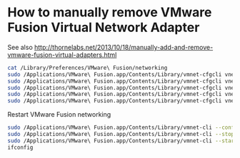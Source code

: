 # How to manually remove VMware Fusion Virtual Network Adapter

See also http://thornelabs.net/2013/10/18/manually-add-and-remove-vmware-fusion-virtual-adapters.html

```bash
cat /Library/Preferences/VMware\ Fusion/networking
sudo /Applications/VMware\ Fusion.app/Contents/Library/vmnet-cfgcli vnetcfgremove VNET_5_DHCP
sudo /Applications/VMware\ Fusion.app/Contents/Library/vmnet-cfgcli vnetcfgremove VNET_5_DHCP_CFG_HASH
sudo /Applications/VMware\ Fusion.app/Contents/Library/vmnet-cfgcli vnetcfgremove VNET_5_HOSTONLY_NETMASK
sudo /Applications/VMware\ Fusion.app/Contents/Library/vmnet-cfgcli vnetcfgremove VNET_5_HOSTONLY_SUBNET
sudo /Applications/VMware\ Fusion.app/Contents/Library/vmnet-cfgcli vnetcfgremove VNET_5_VIRTUAL_ADAPTER
```

Restart VMware Fusion networking
```bash
sudo /Applications/VMware\ Fusion.app/Contents/Library/vmnet-cli --configure
sudo /Applications/VMware\ Fusion.app/Contents/Library/vmnet-cli --stop
sudo /Applications/VMware\ Fusion.app/Contents/Library/vmnet-cli --start
ifconfig
```
